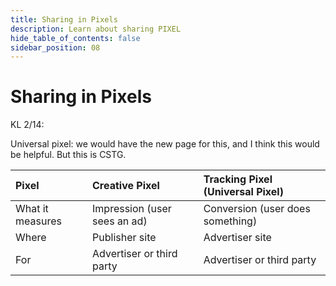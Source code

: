 ```yaml
---
title: Sharing in Pixels
description: Learn about sharing PIXEL
hide_table_of_contents: false
sidebar_position: 08
---
```


# Sharing in Pixels

KL 2/14:

Universal pixel: we would have the new page for this, and I think this would be helpful. But this is  CSTG.

Pixel | Creative Pixel | Tracking Pixel (Universal Pixel) | 
| :--- | :--- | :--- |
| What it measures | Impression (user sees an ad) | Conversion (user does something) |
| Where | Publisher site |Advertiser site  |
| For | Advertiser or third party | Advertiser or third party |

